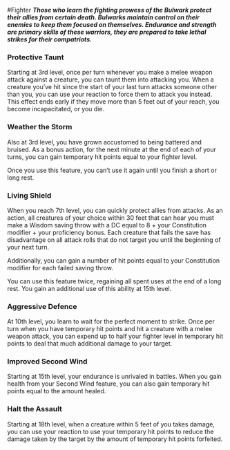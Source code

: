#Fighter
***Those who learn the fighting prowess of the Bulwark protect their allies from certain death. Bulwarks maintain control on their enemies to keep them focused on themselves. Endurance and strength are primary skills of these warriors, they are prepared to take lethal strikes for their compatriots.***

### Protective Taunt
Starting at 3rd level, once per turn whenever you make a melee weapon attack against a creature, you can taunt them into attacking you. When a creature you’ve hit since the start of your last turn attacks someone other than you, you can use your reaction to force them to attack you instead. This effect ends early if they move more than 5 feet out of your reach, you become incapacitated, or you die.

### Weather the Storm
Also at 3rd level, you have grown accustomed to being battered and bruised. As a bonus action, for the next minute at the end of each of your turns, you can gain temporary hit points equal to your fighter level.

Once you use this feature, you can’t use it again until you finish a short or long rest.

### Living Shield
When you reach 7th level, you can quickly protect allies from attacks. As an action, all creatures of your choice within 30 feet that can hear you must make a Wisdom saving throw with a DC equal to 8 + your Constitution modifier + your proficiency bonus. Each creature that fails the save has disadvantage on all attack rolls that do not target you until the beginning of your next turn.

Additionally, you can gain a number of hit points equal to your Constitution modifier for each failed saving throw.

You can use this feature twice, regaining all spent uses at the end of a long rest. You gain an additional use of this ability at 15th level.

### Aggressive Defence
At 10th level, you learn to wait for the perfect moment to strike. Once per turn when you have temporary hit points and hit a creature with a melee weapon attack, you can expend up to half your fighter level in temporary hit points to deal that much additional damage to your target.

### Improved Second Wind
Starting at 15th level, your endurance is unrivaled in battles. When you gain health from your Second Wind feature, you can also gain temporary hit points equal to the amount healed.

### Halt the Assault
Starting at 18th level, when a creature within 5 feet of you takes damage, you can use your reaction to use your temporary hit points to reduce the damage taken by the target by the amount of temporary hit points forfeited.